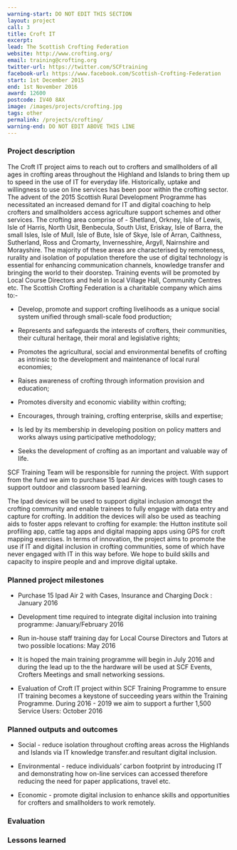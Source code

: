 ```yaml
---
warning-start: DO NOT EDIT THIS SECTION
layout: project
call: 3
title: Croft IT
excerpt: 
lead: The Scottish Crofting Federation
website: http://www.crofting.org/
email: training@crofting.org
twitter-url: https://twitter.com/SCFtraining
facebook-url: https://www.facebook.com/Scottish-Crofting-Federation
start: 1st December 2015
end: 1st November 2016
award: 12600
postcode: IV40 8AX	
image: /images/projects/crofting.jpg
tags: other
permalink: /projects/crofting/
warning-end: DO NOT EDIT ABOVE THIS LINE
---
```


### Project description

The Croft IT project aims to reach out to crofters and smallholders of all ages in crofting areas throughout the Highland and Islands to bring them up to speed in the use of IT for everyday life. Historically, uptake and willingness to use on line services has been poor within the crofting sector. The advent of the 2015 Scottish Rural Development Programme has necessitated an increased demand for IT and digital coaching to help crofters and smallholders access agriculture support schemes and other services. The crofting area comprise of - Shetland, Orkney, Isle of Lewis, Isle of Harris, North Usit, Benbecula, South Uist, Eriskay, Isle of Barra, the small Isles, Isle of Mull, Isle of Bute, Isle of Skye, Isle of Arran, Caithness, Sutherland, Ross and Cromarty, Invernesshire, Argyll, Nairnshire and Morayshire. The majority of these areas are characterised by remoteness, rurality and isolation of population therefore the use of digital technology is essential for enhancing communication channels, knowledge transfer and bringing the world to their doorstep. Training events will be promoted by Local Course Directors and held in local Village Hall, Community Centres etc. The Scottish Crofting Federation is a charitable company which aims to:-

* Develop, promote and support crofting livelihoods as a unique social system unified through small-scale food production; 
 
* Represents and safeguards the interests of crofters, their communities, their cultural heritage, their moral and legislative rights; 
 
* Promotes the agricultural, social and environmental benefits of crofting as intrinsic to the development and maintenance of local rural economies; 

* Raises awareness of crofting through information provision and education; 

* Promotes diversity and economic viability within crofting; 

* Encourages, through training, crofting enterprise, skills and expertise; 

* Is led by its membership in developing position on policy matters and works always using participative methodology; 

* Seeks the development of crofting as an important and valuable way of life. 

SCF Training Team will be responsible for running the project. With support from the fund we aim to purchase 15 Ipad Air devices with tough cases to support outdoor and classroom based learning. 

The Ipad devices will be used to support digital inclusion amongst the crofting community and enable trainees to fully engage with data entry and capture for crofting. In addition the devices will also be used as teaching aids to foster apps relevant to crofting for example: the Hutton institute soil profiling app, cattle tag apps and digital mapping apps using GPS for croft mapping exercises. In terms of innovation, the project aims to promote the use if IT and digital inclusion in crofting communities, some of which have never engaged with IT in this way before. We hope to build skills and capacity to inspire people and and improve digital uptake.

### Planned project milestones

* Purchase 15 Ipad Air 2 with Cases, Insurance and Charging Dock : January 2016

* Development time required to integrate digital inclusion into training programme: January/February 2016

* Run in-house staff training day for Local Course Directors and Tutors at two possible locations: May 2016

* It is hoped the main training programme will begin in July 2016 and during the lead up to the the hardware will be used at SCF Events, Crofters Meetings and small networking sessions.

* Evaluation of Croft IT project within SCF Training Programme to ensure IT training becomes a keystone of succeeding years within the Training Programme. During 2016 - 2019 we aim to support a further 1,500 Service Users: October 2016


### Planned outputs and outcomes

* Social - reduce isolation throughout crofting areas across the Highlands and Islands via IT knowledge transfer.and resultant digital inclusion.

* Environmental - reduce individuals’ carbon footprint by introducing IT and demonstrating how on-line services can accessed therefore reducing the need for paper applications, travel etc.

* Economic - promote digital inclusion to enhance skills and opportunities for crofters and smallholders to work remotely.


### Evaluation


### Lessons learned



